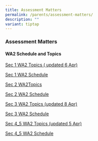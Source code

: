 ```yaml
---
title: Assessment Matters
permalink: /parents/assessment-matters/
description: ""
variant: tiptap
---
```

<h3>Assessment Matters</h3>
<p></p>
<h4>WA2 Schedule and Topics</h4>
<p><a href="/files/Parents/Assessment Matters/2024/Sec_1_WA_2_Topics__6Apr_.pdf" rel="noopener noreferrer nofollow" target="_blank">Sec 1 WA2 Topics ( updated 6 Apr)</a>
</p>
<p><a href="/files/Parents/Assessment Matters/2024/Sec1_WA_2_Schedule_2024.pdf" rel="noopener noreferrer nofollow" target="_blank">Sec 1 WA2 Schedule</a>
</p>
<p><a href="/files/Parents/Assessment Matters/2024/Sec2_topic.pdf" rel="noopener noreferrer nofollow" target="_blank">Sec 2 WA2Topics</a>
</p>
<p><a href="/files/Parents/Assessment Matters/2024/Sec2_WA_2_Schedule_2024.pdf" rel="noopener noreferrer nofollow" target="_blank">Sec 2 WA2 Schedule</a>
</p>
<p><a href="/files/Parents/Assessment Matters/2024/Sec_3_WA_2_Topics__8_Apr_.pdf" rel="noopener noreferrer nofollow" target="_blank">Sec 3 WA2 Topics (updated 8 Apr)</a>
</p>
<p><a href="/files/Parents/Assessment Matters/2024/Sec_3_WA_2_Schedule_2024.pdf" rel="noopener noreferrer nofollow" target="_blank">Sec 3 WA2 Schedule</a>
</p>
<p><a href="/files/Parents/Assessment Matters/2024/Sec4_5_WA_2_Topics__updated_5_Apr_.pdf" rel="noopener noreferrer nofollow" target="_blank">Sec 4_5 WA2 Topics (updated 5 Apr)</a>
</p>
<p><a href="/files/Parents/Assessment Matters/2024/Sec_4_5_WA_2_Schedule_2024.pdf" rel="noopener noreferrer nofollow" target="_blank">Sec 4_5 WA2 Schedule</a>
</p>
<p></p>
<p></p>
<h4></h4>
<p></p>